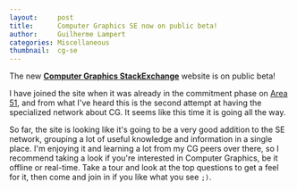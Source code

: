 ```yaml
---
layout:     post
title:      Computer Graphics SE now on public beta!
author:     Guilherme Lampert
categories: Miscellaneous
thumbnail:  cg-se
---
```


The new [**Computer Graphics StackExchange**](http://computergraphics.stackexchange.com/)
website is on public beta!

I have joined the site when it was already in the commitment phase
on [Area 51](http://area51.stackexchange.com/proposals/74985/computer-graphics),
and from what I've heard this is the second attempt at having the specialized network
about CG. It seems like this time it is going all the way.

So far, the site is looking like it's going to be a very good addition to the SE
network, grouping a lot of useful knowledge and information in a single
place. I'm enjoying it and learning a lot from my CG peers over there,
so I recommend taking a look if you're interested in Computer Graphics,
be it offline or real-time. Take a tour and look at the top questions to
get a feel for it, then come and join in if you like what you see `;)`.

